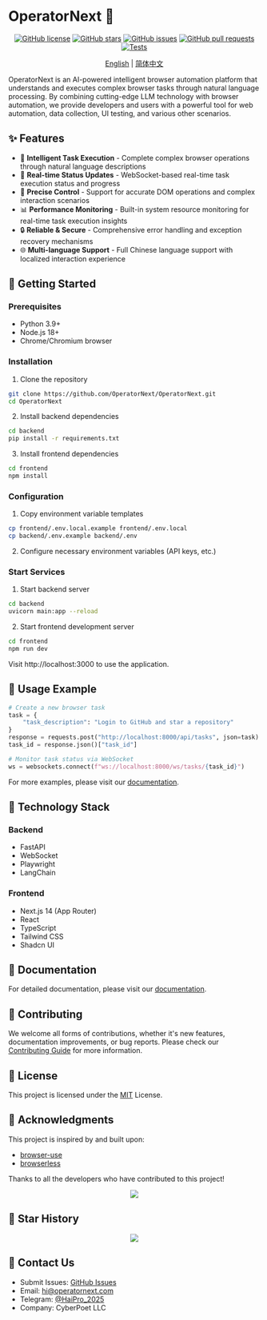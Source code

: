 # OperatorNext 🤖

<div align="center">

[![GitHub license](https://img.shields.io/github/license/OperatorNext/OperatorNext)](https://github.com/OperatorNext/OperatorNext/blob/main/LICENSE)
[![GitHub stars](https://img.shields.io/github/stars/OperatorNext/OperatorNext)](https://github.com/OperatorNext/OperatorNext/stargazers)
[![GitHub issues](https://img.shields.io/github/issues/OperatorNext/OperatorNext)](https://github.com/OperatorNext/OperatorNext/issues)
[![GitHub pull requests](https://img.shields.io/github/issues-pr/OperatorNext/OperatorNext)](https://github.com/OperatorNext/OperatorNext/pulls)
[![Tests](https://github.com/OperatorNext/OperatorNext/actions/workflows/test.yml/badge.svg)](https://github.com/OperatorNext/OperatorNext/actions)

[English](./README.md) | [简体中文](./README.zh-CN.md)

</div>

OperatorNext is an AI-powered intelligent browser automation platform that understands and executes complex browser tasks through natural language processing. By combining cutting-edge LLM technology with browser automation, we provide developers and users with a powerful tool for web automation, data collection, UI testing, and various other scenarios.

## ✨ Features

- 🤖 **Intelligent Task Execution** - Complete complex browser operations through natural language descriptions
- 🔄 **Real-time Status Updates** - WebSocket-based real-time task execution status and progress
- 🎯 **Precise Control** - Support for accurate DOM operations and complex interaction scenarios
- 📊 **Performance Monitoring** - Built-in system resource monitoring for real-time task execution insights
- 🔒 **Reliable & Secure** - Comprehensive error handling and exception recovery mechanisms
- 🌐 **Multi-language Support** - Full Chinese language support with localized interaction experience

## 🚀 Getting Started

### Prerequisites

- Python 3.9+
- Node.js 18+
- Chrome/Chromium browser

### Installation

1. Clone the repository

```bash
git clone https://github.com/OperatorNext/OperatorNext.git
cd OperatorNext
```

2. Install backend dependencies

```bash
cd backend
pip install -r requirements.txt
```

3. Install frontend dependencies

```bash
cd frontend
npm install
```

### Configuration

1. Copy environment variable templates

```bash
cp frontend/.env.local.example frontend/.env.local
cp backend/.env.example backend/.env
```

2. Configure necessary environment variables (API keys, etc.)

### Start Services

1. Start backend server

```bash
cd backend
uvicorn main:app --reload
```

2. Start frontend development server

```bash
cd frontend
npm run dev
```

Visit http://localhost:3000 to use the application.

## 📖 Usage Example

```python
# Create a new browser task
task = {
    "task_description": "Login to GitHub and star a repository"
}
response = requests.post("http://localhost:8000/api/tasks", json=task)
task_id = response.json()["task_id"]

# Monitor task status via WebSocket
ws = websockets.connect(f"ws://localhost:8000/ws/tasks/{task_id}")
```

For more examples, please visit our [documentation](https://github.com/OperatorNext/OperatorNext/tree/main/docs).

## 🔧 Technology Stack

### Backend
- FastAPI
- WebSocket
- Playwright
- LangChain

### Frontend
- Next.js 14 (App Router)
- React
- TypeScript
- Tailwind CSS
- Shadcn UI

## 📝 Documentation

For detailed documentation, please visit our [documentation](https://github.com/OperatorNext/OperatorNext/tree/main/docs).

## 🤝 Contributing

We welcome all forms of contributions, whether it's new features, documentation improvements, or bug reports. Please check our [Contributing Guide](CONTRIBUTING.md) for more information.

## 📄 License

This project is licensed under the [MIT](LICENSE) License.

## 🙏 Acknowledgments

This project is inspired by and built upon:
- [browser-use](https://github.com/browser-use/browser-use)
- [browserless](https://github.com/browserless/browserless)

Thanks to all the developers who have contributed to this project!

<div align="center">
  <img src="https://contrib.rocks/image?repo=OperatorNext/OperatorNext" />
</div>

## 🌟 Star History

<div align="center">
  <img src="https://api.star-history.com/svg?repos=OperatorNext/OperatorNext&type=Date" />
</div>

## 📮 Contact Us

- Submit Issues: [GitHub Issues](https://github.com/OperatorNext/OperatorNext/issues)
- Email: hi@operatornext.com
- Telegram: [@HaiPro_2025](https://t.me/HaiPro_2025)
- Company: CyberPoet LLC 